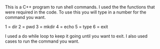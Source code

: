 This is a C++ program to run shell commands. I used the the functions that were required in the code. To use this you will type in a number for the command you want.

1 = dir
2 = pwd
3 = mkdir
4 = echo
5 = type
6 = exit

I used a do while loop to keep it going until you want to exit. I also used cases to run the command you want.
